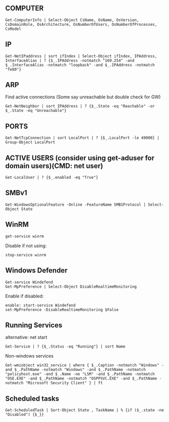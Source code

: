 ## COMPUTER
```
Get-ComputerInfo | Select-Object CsName, OsName, OsVersion, CsDomainRole, OsArchitecture, OsNumberOfUsers, OsNumberOfProcesses, CsModel
```
## IP
```
Get-NetIPaddress | sort ifIndex | Select-Object ifIndex, IPAddress, InterfaceAlias | ? {$_.IPAddress -notmatch "169.254" -and $_.InterfaceAlias -notmatch "loopback" -and $_.IPAddress -notmatch "fe80"}
```
## ARP 
Find active connections (Some say unreachable but double check for GW)
```
Get-NetNeighbor | sort IPAddress | ? {$_.State -eq "Reachable" -or $_.State -eq "Unreachable"}
```

## PORTS
```
Get-NetTcpConnection | sort LocalPort | ? {$_.LocalPort -le 49000} | Group-Object LocalPort
```
## ACTIVE USERS (consider using get-aduser for domain users)(CMD: net user)
```
Get-LocalUser | ? {$_.enabled -eq "True"}
```
## SMBv1
```
Get-WindowsOptionalFeature -Online -FeatureName SMB1Protocol | Select-Object State
```
## WinRM 
```
get-service winrm
```
Disable if not using: 
```
stop-service winrm
```
## Windows Defender 
```
Get-service Windefend
Get-MpPreference | Select-Object DisableRealtimeMonitoring
```
Enable if disabled:
```
enable: start-service Windefend
set-MpPreference -DisableRealtimeMonitoring $False
```


## Running Services 
alternative: net start
```
Get-Service | ? {$_.Status -eq "Running"} | sort Name
```

Non-windows services
```
Get-wmiobject win32_service | where { $_.Caption -notmatch "Windows" -and $_.PathName -notmatch "Windows" -and $_.PathName -notmatch "policyhost.exe" -and $_.Name -ne "LSM" -and $_.PathName -notmatch "OSE.EXE" -and $_.PathName -notmatch "OSPPSVC.EXE" -and $_.PathName -notmatch "Microsoft Security Client" } | ft
```
## Scheduled tasks
```
Get-ScheduledTask | Sort-Object State , TaskName | % {if ($_.state -ne "Disabled") {$_}}
```
